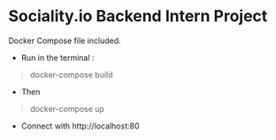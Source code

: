 # Sociality.io Backend Intern Project
Docker Compose file included.
- Run in the terminal : 
> docker-compose build
- Then
> docker-compose up
- Connect with http://localhost:80

